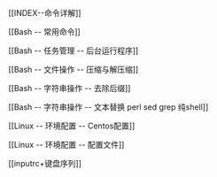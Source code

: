 [[INDEX--命令详解]]

[[Bash -- 常用命令]]

[[Bash -- 任务管理 -- 后台运行程序]]

[[Bash -- 文件操作 -- 压缩与解压缩]]

[[Bash -- 字符串操作 -- 去除后缀]]

[[Bash -- 字符串操作 -- 文本替换 perl sed grep 纯shell]]

[[Linux -- 环境配置 -- Centos配置]]

[[Linux -- 环境配置 -- 配置文件]]

[[inputrc+键盘序列]]